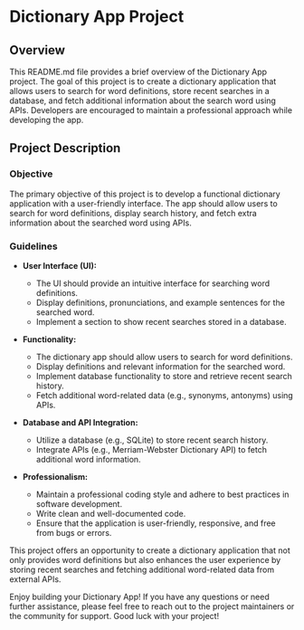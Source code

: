 # Dictionary App Project

## Overview

This README.md file provides a brief overview of the Dictionary App project. The goal of this project is to create a dictionary application that allows users to search for word definitions, store recent searches in a database, and fetch additional information about the search word using APIs. Developers are encouraged to maintain a professional approach while developing the app.

## Project Description

### Objective

The primary objective of this project is to develop a functional dictionary application with a user-friendly interface. The app should allow users to search for word definitions, display search history, and fetch extra information about the searched word using APIs.

### Guidelines

- **User Interface (UI):** 
  - The UI should provide an intuitive interface for searching word definitions.
  - Display definitions, pronunciations, and example sentences for the searched word.
  - Implement a section to show recent searches stored in a database.

- **Functionality:**
  - The dictionary app should allow users to search for word definitions.
  - Display definitions and relevant information for the searched word.
  - Implement database functionality to store and retrieve recent search history.
  - Fetch additional word-related data (e.g., synonyms, antonyms) using APIs.

- **Database and API Integration:**
  - Utilize a database (e.g., SQLite) to store recent search history.
  - Integrate APIs (e.g., Merriam-Webster Dictionary API) to fetch additional word information.

- **Professionalism:**
  - Maintain a professional coding style and adhere to best practices in software development.
  - Write clean and well-documented code.
  - Ensure that the application is user-friendly, responsive, and free from bugs or errors.

This project offers an opportunity to create a dictionary application that not only provides word definitions but also enhances the user experience by storing recent searches and fetching additional word-related data from external APIs.

Enjoy building your Dictionary App! If you have any questions or need further assistance, please feel free to reach out to the project maintainers or the community for support. Good luck with your project!